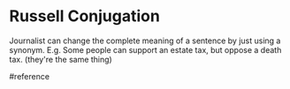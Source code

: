 # Russell Conjugation
Journalist can change the complete meaning of a sentence by just using a synonym.
E.g. Some people can support an estate tax, but oppose a death tax. (they're the same thing)

#reference